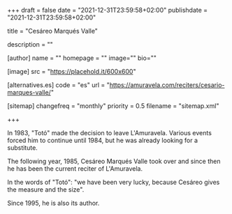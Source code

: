 +++
draft = false
date = "2021-12-31T23:59:58+02:00"
publishdate = "2021-12-31T23:59:58+02:00"

title = "Cesáreo Marqués Valle"

description = ""

[author]
    name = ""
    homepage = ""
    image=""
    bio=""

[image]
    src = "https://placehold.it/600x600"

[alternatives.es]
    code = "es"
    url = "https://amuravela.com/reciters/cesario-marques-valle/"

[sitemap]
  changefreq = "monthly"
  priority = 0.5
  filename = "sitemap.xml"

+++

In 1983, "Totó" made the decision to leave L'Amuravela. Various events forced him to continue until 1984, but he was already looking for a substitute.

The following year, 1985, Cesáreo Marqués Valle took over and since then he has been the current reciter of L'Amuravela.

In the words of "Totó": "we have been very lucky, because Cesáreo gives the measure and the size".

Since 1995, he is also its author.